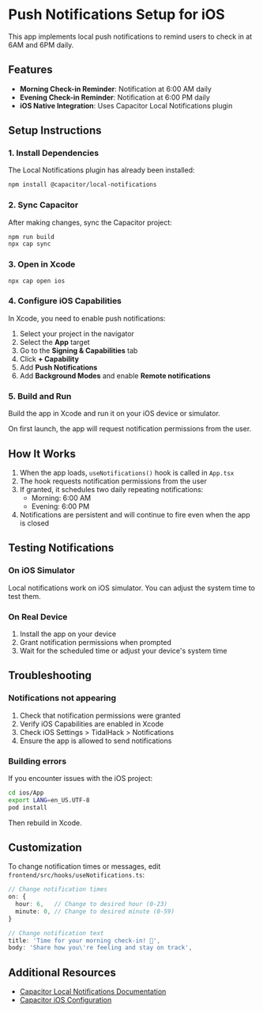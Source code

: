 # Push Notifications Setup for iOS

This app implements local push notifications to remind users to check in at 6AM and 6PM daily.

## Features

- **Morning Check-in Reminder**: Notification at 6:00 AM daily
- **Evening Check-in Reminder**: Notification at 6:00 PM daily
- **iOS Native Integration**: Uses Capacitor Local Notifications plugin

## Setup Instructions

### 1. Install Dependencies

The Local Notifications plugin has already been installed:

```bash
npm install @capacitor/local-notifications
```

### 2. Sync Capacitor

After making changes, sync the Capacitor project:

```bash
npm run build
npx cap sync
```

### 3. Open in Xcode

```bash
npx cap open ios
```

### 4. Configure iOS Capabilities

In Xcode, you need to enable push notifications:

1. Select your project in the navigator
2. Select the **App** target
3. Go to the **Signing & Capabilities** tab
4. Click **+ Capability**
5. Add **Push Notifications**
6. Add **Background Modes** and enable **Remote notifications**

### 5. Build and Run

Build the app in Xcode and run it on your iOS device or simulator.

On first launch, the app will request notification permissions from the user.

## How It Works

1. When the app loads, `useNotifications()` hook is called in `App.tsx`
2. The hook requests notification permissions from the user
3. If granted, it schedules two daily repeating notifications:
   - Morning: 6:00 AM
   - Evening: 6:00 PM
4. Notifications are persistent and will continue to fire even when the app is closed

## Testing Notifications

### On iOS Simulator

Local notifications work on iOS simulator. You can adjust the system time to test them.

### On Real Device

1. Install the app on your device
2. Grant notification permissions when prompted
3. Wait for the scheduled time or adjust your device's system time

## Troubleshooting

### Notifications not appearing

1. Check that notification permissions were granted
2. Verify iOS Capabilities are enabled in Xcode
3. Check iOS Settings > TidalHack > Notifications
4. Ensure the app is allowed to send notifications

### Building errors

If you encounter issues with the iOS project:

```bash
cd ios/App
export LANG=en_US.UTF-8
pod install
```

Then rebuild in Xcode.

## Customization

To change notification times or messages, edit `frontend/src/hooks/useNotifications.ts`:

```typescript
// Change notification times
on: {
  hour: 6,   // Change to desired hour (0-23)
  minute: 0, // Change to desired minute (0-59)
}

// Change notification text
title: 'Time for your morning check-in! 🌅',
body: 'Share how you\'re feeling and stay on track',
```

## Additional Resources

- [Capacitor Local Notifications Documentation](https://capacitorjs.com/docs/apis/local-notifications)
- [Capacitor iOS Configuration](https://capacitorjs.com/docs/ios/configuration)
